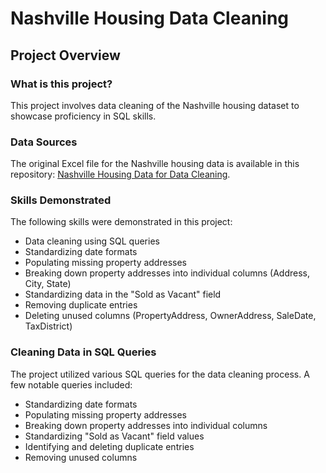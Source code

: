 # Nashville Housing Data Cleaning

## Project Overview

### What is this project?
This project involves data cleaning of the Nashville housing dataset to showcase proficiency in SQL skills.

### Data Sources
The original Excel file for the Nashville housing data is available in this repository: [Nashville Housing Data for Data Cleaning](https://github.com/AlexTheAnalyst/PortfolioProjects/blob/main/Nashville%20Housing%20Data%20for%20Data%20Cleaning.xlsx).

### Skills Demonstrated
The following skills were demonstrated in this project:

- Data cleaning using SQL queries
- Standardizing date formats
- Populating missing property addresses
- Breaking down property addresses into individual columns (Address, City, State)
- Standardizing data in the "Sold as Vacant" field
- Removing duplicate entries
- Deleting unused columns (PropertyAddress, OwnerAddress, SaleDate, TaxDistrict)

### Cleaning Data in SQL Queries
The project utilized various SQL queries for the data cleaning process. A few notable queries included:
- Standardizing date formats
- Populating missing property addresses
- Breaking down property addresses into individual columns
- Standardizing "Sold as Vacant" field values
- Identifying and deleting duplicate entries
- Removing unused columns
